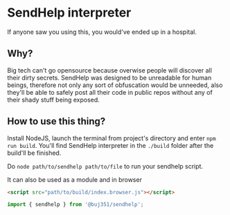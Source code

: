 # SendHelp interpreter

If anyone saw you using this, you would've ended up in a hospital.

## Why?

Big tech can't go opensource because overwise people will discover all their dirty secrets. SendHelp
was designed to be unreadable for human beings, therefore not only any sort of obfuscation would be
unneeded, also they'll be able to safely post all their code in public repos without any of their
shady stuff being exposed.

## How to use this thing?

Install NodeJS, launch the terminal from project's directory and enter `npm run build`. You'll find
SendHelp interpreter in the `./build` folder after the build'll be finished.

Do `node path/to/sendhelp path/to/file` to run your sendhelp script.

It can also be used as a module and in browser
```html
<script src="path/to/build/index.browser.js"></script>
```
```ts
import { sendhelp } from '@buj351/sendhelp';
```
